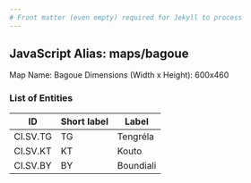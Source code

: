 ```yaml
---
# Front matter (even empty) required for Jekyll to process
---
```


## JavaScript Alias: maps/bagoue

Map Name: Bagoue
Dimensions (Width x Height): 600x460

### List of Entities

ID | Short label | Label
---|---|---|
CI.SV.TG|TG|Tengréla
CI.SV.KT|KT|Kouto
CI.SV.BY|BY|Boundiali
